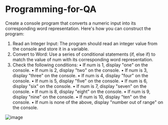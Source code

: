 # Programming-for-QA
Create a console program that converts a numeric input into its corresponding word representation. Here's how you can construct the program:
1.	Read an Integer Input: The program should read an integer value from the console and store it in a variable.
2.	Convert to Word: Use a series of conditional statements (if, else if) to match the value of num with its corresponding word representation.
3.	Check the following conditions:
•	If num is 1, display "one" on the console.
•	If num is 2, display "two" on the console.
•	If num is 3, display "three" on the console.
•	If num is 4, display "four" on the console.
•	If num is 5, display "five" on the console.
•	If num is 6, display "six" on the console.
•	If num is 7, display "seven" on the console.
•	If num is 8, display "eight" on the console.
•	If num is 9, display "nine" on the console.
•	If num is 10, display "ten" on the console.
•	If num is none of the above, display "number out of range" on the console.

![image](https://github.com/VladislavHristov/Programming-for-QA/assets/136968279/a261372f-28b7-4470-8fff-d2d4abfa8164)




